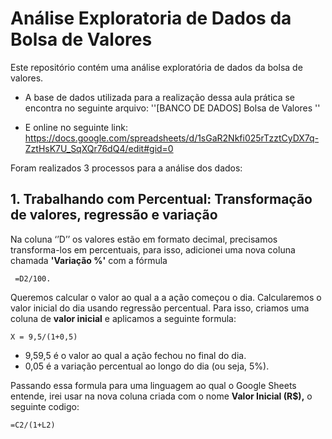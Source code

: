 # Análise Exploratoria de Dados da Bolsa de Valores

Este repositório contém uma análise exploratória de dados da bolsa de valores. 

- A base de dados utilizada para a realização dessa aula prática se encontra no seguinte arquivo: ''[BANCO DE DADOS] Bolsa de Valores ''

- E online no seguinte link: https://docs.google.com/spreadsheets/d/1sGaR2Nkfi025rTzztCyDX7q-ZztHsK7U_SqXQr76dQ4/edit#gid=0

Foram realizados 3 processos para a análise dos dados: 

## 1. Trabalhando com Percentual: Transformação de valores, regressão e variação

Na coluna ‘’D’’ os valores estão em formato decimal, precisamos  transforma-los em percentuais, para isso, adicionei uma nova coluna chamada **'Variação %'** com a fórmula

```
 =D2/100.
```

Queremos calcular o valor ao qual a a ação começou o dia. Calcularemos o valor inicial do dia usando regressão percentual. Para isso, criamos uma coluna de **valor inicial** e aplicamos a seguinte formula:

 `X = 9,5/(1+0,5)` 

- 9,59,5 é o valor ao qual a ação fechou no final do dia.
- 0,05 é a variação percentual ao longo do dia (ou seja, 5%).

Passando essa formula para uma linguagem ao qual o Google Sheets entende, irei usar na nova coluna criada com o nome **Valor Inicial (R$),** o seguinte codigo:

```
=C2/(1+L2)
```
